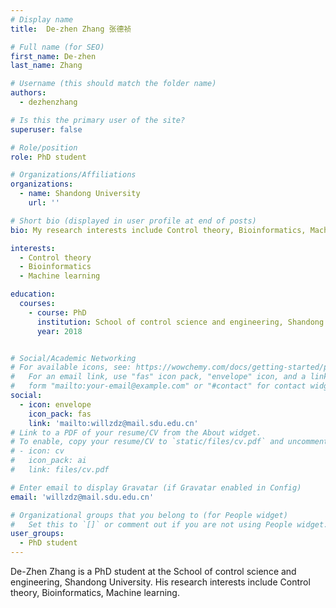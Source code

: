 ```yaml
---
# Display name
title:  De-zhen Zhang 张德祯

# Full name (for SEO)
first_name: De-zhen
last_name: Zhang

# Username (this should match the folder name)
authors:
  - dezhenzhang

# Is this the primary user of the site?
superuser: false

# Role/position
role: PhD student

# Organizations/Affiliations
organizations:
  - name: Shandong University
    url: ''

# Short bio (displayed in user profile at end of posts)
bio: My research interests include Control theory, Bioinformatics, Machine learning.

interests:
  - Control theory
  - Bioinformatics
  - Machine learning

education:
  courses:
    - course: PhD
      institution: School of control science and engineering, Shandong University
      year: 2018


# Social/Academic Networking
# For available icons, see: https://wowchemy.com/docs/getting-started/page-builder/#icons
#   For an email link, use "fas" icon pack, "envelope" icon, and a link in the
#   form "mailto:your-email@example.com" or "#contact" for contact widget.
social:
  - icon: envelope
    icon_pack: fas
    link: 'mailto:willzdz@mail.sdu.edu.cn'
# Link to a PDF of your resume/CV from the About widget.
# To enable, copy your resume/CV to `static/files/cv.pdf` and uncomment the lines below.
# - icon: cv
#   icon_pack: ai
#   link: files/cv.pdf

# Enter email to display Gravatar (if Gravatar enabled in Config)
email: 'willzdz@mail.sdu.edu.cn'

# Organizational groups that you belong to (for People widget)
#   Set this to `[]` or comment out if you are not using People widget.
user_groups:
  - PhD student
---
```


De-Zhen Zhang is a PhD student at the School of control science and engineering, Shandong University. His research interests include Control theory, Bioinformatics, Machine learning.
